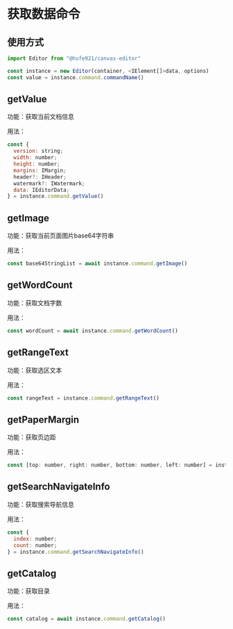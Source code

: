 # 获取数据命令

## 使用方式

```javascript
import Editor from "@hufe921/canvas-editor"

const instance = new Editor(container, <IElement[]>data, options)
const value = instance.command.commandName()
```
## getValue
功能：获取当前文档信息

用法：
```javascript
const {
  version: string;
  width: number;
  height: number;
  margins: IMargin;
  header?: IHeader;
  watermark?: IWatermark;
  data: IEditorData;
} = instance.command.getValue()
```

## getImage
功能：获取当前页面图片base64字符串

用法：
```javascript
const base64StringList = await instance.command.getImage()
```

## getWordCount
功能：获取文档字数

用法：
```javascript
const wordCount = await instance.command.getWordCount()
```

## getRangeText
功能：获取选区文本

用法：
```javascript
const rangeText = instance.command.getRangeText()
```

## getPaperMargin
功能：获取页边距

用法：
```javascript
const [top: number, right: number, bottom: number, left: number] = instance.command.getPaperMargin()
```

## getSearchNavigateInfo
功能：获取搜索导航信息

用法：
```javascript
const {
  index: number;
  count: number;
} = instance.command.getSearchNavigateInfo()
```

## getCatalog
功能：获取目录

用法：
```javascript
const catalog = await instance.command.getCatalog()
```